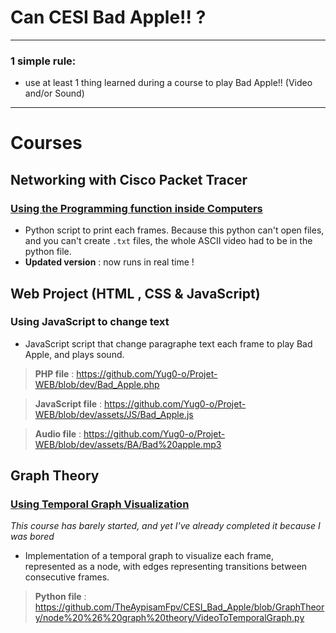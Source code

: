 # Can CESI Bad Apple!! ?

---

### 1 simple rule:
- use at least 1 thing learned during a course to play Bad Apple!! (Video and/or Sound)


---
# Courses
## Networking with Cisco Packet Tracer
### [Using the Programming function inside Computers](https://www.youtube.com/watch?v=OW7dnr0aOqs)
- Python script to print each frames. Because this python can't open files, and you can't create `.txt` files, the whole ASCII video had to be in the python file.
- **Updated version** : now runs in real time !

## Web Project (HTML , CSS & JavaScript)
### Using JavaScript to change text
- JavaScript script that change paragraphe text each frame to play Bad Apple, and plays sound.
> **PHP file** : https://github.com/Yug0-o/Projet-WEB/blob/dev/Bad_Apple.php

> **JavaScript file** : https://github.com/Yug0-o/Projet-WEB/blob/dev/assets/JS/Bad_Apple.js

> **Audio file** : https://github.com/Yug0-o/Projet-WEB/blob/dev/assets/BA/Bad%20apple.mp3

## Graph Theory
### [Using Temporal Graph Visualization](https://www.youtube.com/watch?v=XJBJw7phDGY)
*This course has barely started, and yet I've already completed it because I was bored*
- Implementation of a temporal graph to visualize each frame, represented as a node, with edges representing transitions between consecutive frames.
> **Python file** : https://github.com/TheAypisamFpv/CESI_Bad_Apple/blob/GraphTheory/node%20%26%20graph%20theory/VideoToTemporalGraph.py
